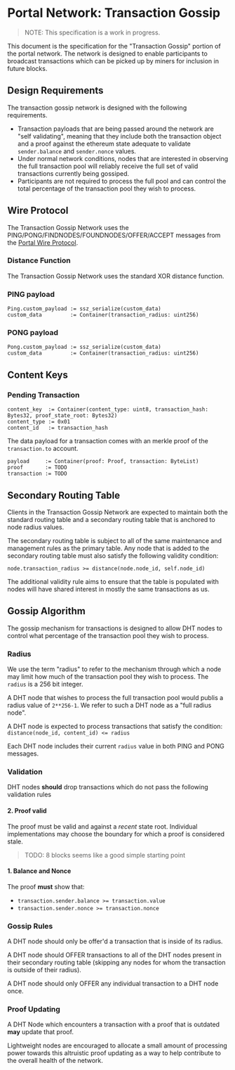 # Portal Network: Transaction Gossip

> NOTE: This specification is a work in progress.

This document is the specification for the "Transaction Gossip" portion of the portal network.  The network is designed to enable participants to broadcast transactions which can be picked up by miners for inclusion in future blocks.


## Design Requirements

The transaction gossip network is designed with the following requirements.

- Transaction payloads that are being passed around the network are "self validating", meaning that they include both the transaction object and a proof against the ethereum state adequate to validate `sender.balance` and `sender.nonce` values.
- Under normal network conditions, nodes that are interested in observing the full transaction pool will reliably receive the full set of valid transactions currently being gossiped.
- Participants are not required to process the full pool and can control the total percentage of the transaction pool they wish to process.


## Wire Protocol

The Transaction Gossip Network uses the PING/PONG/FINDNODES/FOUNDNODES/OFFER/ACCEPT messages from the [Portal Wire Protocol](./portal-wire-protocol.md).

### Distance Function

The Transaction Gossip Network uses the standard XOR distance function.

### PING payload

```
Ping.custom_payload := ssz_serialize(custom_data)
custom_data         := Container(transaction_radius: uint256)
```

### PONG payload

```
Pong.custom_payload := ssz_serialize(custom_data)
custom_data         := Container(transaction_radius: uint256)
```

## Content Keys

### Pending Transaction

```
content_key  := Container(content_type: uint8, transaction_hash: Bytes32, proof_state_root: Bytes32)
content_type := 0x01
content_id   := transaction_hash
```

The data payload for a transaction comes with an merkle proof of the `transaction.to` account.

```
payload     := Container(proof: Proof, transaction: ByteList)
proof       := TODO
transaction := TODO
```

## Secondary Routing Table

Clients in the Transaction Gossip Network are expected to maintain both the standard routing table and a secondary routing table that is anchored to node radius values.

The secondary routing table is subject to all of the same maintenance and management rules as the primary table.  Any node that is added to the secondary routing table must also satisfy the following validity condition:

```
node.transaction_radius >= distance(node.node_id, self.node_id)
```

The additional validity rule aims to ensure that the table is populated with nodes will have shared interest in mostly the same transactions as us.


## Gossip Algorithm

The gossip mechanism for transactions is designed to allow DHT nodes to control what percentage of the transaction pool they wish to process.

### Radius

We use the term "radius" to refer to the mechanism through which a node may limit how much of the transaction pool they wish to process.  The `radius` is a 256 bit integer.  

A DHT node that wishes to process the full transaction pool would publis a radius value of `2**256-1`. We refer to such a DHT node as a "full radius node".

A DHT node is expected to process transactions that satisfy the condition: `distance(node_id, content_id) <= radius`

Each DHT node includes their current `radius` value in both PING and PONG messages.


### Validation

DHT nodes **should** drop transactions which do not pass the following validation rules


#### 2. Proof valid

The proof must be valid and against a *recent* state root. Individual implementations may choose the boundary for which a proof is considered stale.

> TODO: 8 blocks seems like a good simple starting point

#### 1. Balance and Nonce

The proof **must** show that:

- `transaction.sender.balance >= transaction.value`
- `transaction.sender.nonce >= transaction.nonce`

### Gossip Rules

A DHT node should only be offer'd a transaction that is inside of its radius.

A DHT node should OFFER transactions to all of the DHT nodes present in their secondary routing table (skipping any nodes for whom the transaction is outside of their radius).

A DHT node should only OFFER any individual transaction to a DHT node once.


### Proof Updating

A DHT Node which encounters a transaction with a proof that is outdated **may** update that proof.

Lightweight nodes are encouraged to allocate a small amount of processing power towards this altruistic proof updating as a way to help contribute to the overall health of the network.
